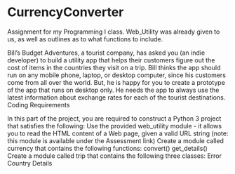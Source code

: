 # CurrencyConverter
Assignment for my Programming I class. Web_Utility was already given to us, as well as outlines as to what functions to include.


Bill’s Budget Adventures, a tourist company, has asked you (an indie developer) to build a utility app that helps their customers figure out the cost of items in the countries they visit on a trip. Bill thinks the app should run on any mobile phone, laptop, or desktop computer, since his customers come from all over the world. But, he is happy for you to create a prototype of the app that runs on desktop only. He needs the app to always use the latest information about exchange rates for each of the tourist destinations.
Coding Requirements

In this part of the project, you are required to construct a Python 3 project that satisfies the following:
Use the provided web_utility module - it allows you to read the HTML content of a Web page, given  a valid URL string (note: this module is available under the Assessment link)
Create a module called currency that contains the following functions:
convert() 
get_details()
Create a module called trip that contains the following three classes:
Error
Country
Details

